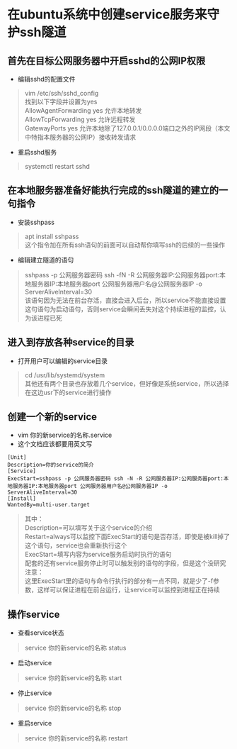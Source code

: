 # 在ubuntu系统中创建service服务来守护ssh隧道

## 首先在目标公网服务器中开启sshd的公网IP权限
* 编辑sshd的配置文件
> vim /etc/ssh/sshd_config  
> 找到以下字段并设置为yes  
> AllowAgentForwarding yes 允许本地转发  
> AllowTcpForwarding yes 允许远程转发  
> GatewayPorts yes 允许本地除了127.0.0.1/0.0.0.0端口之外的IP网段（本文中特指本服务器的公网IP）接收转发请求  
* 重启sshd服务
> systemctl restart sshd  

## 在本地服务器准备好能执行完成的ssh隧道的建立的一句指令
* 安装sshpass
> apt install sshpass  
> 这个指令加在所有ssh语句的前面可以自动帮你填写ssh的后续的一些操作  
* 编辑建立隧道的语句
> sshpass -p 公网服务器密码 ssh -fN -R 公网服务器IP:公网服务器port:本地服务器IP:本地服务器port 公网服务器用户名@公网服务器IP -o ServerAliveInterval=30  
> 该语句因为无法在前台存活，直接会进入后台，所以service不能直接设置这句语句为启动语句，否则service会瞬间丢失对这个持续进程的监控，认为该进程已死  

## 进入到存放各种service的目录
* 打开用户可以编辑的service目录
> cd /usr/lib/systemd/system  
> 其他还有两个目录也存放着几个service，但好像是系统service，所以选择在这边usr下的service进行操作  

## 创建一个新的service
* vim 你的新service的名称.service
* 这个文档应该都要用英文写
```
[Unit]
Description=你的service的简介
[Service]
ExecStart=sshpass -p 公网服务器密码 ssh -N -R 公网服务器IP:公网服务器port:本地服务器IP:本地服务器port 公网服务器用户名@公网服务器IP -o ServerAliveInterval=30
[Install]
WantedBy=multi-user.target
```
> 其中：  
> Description=可以填写关于这个service的介绍  
> Restart=always可以监控下面ExecStart的语句是否存活，即使是被kill掉了这个语句，service也会重新执行这个  
> ExecStart=填写内容为service服务启动时执行的语句  
> 配套的还有service服务停止时可以触发别的语句的字段，但是这个没研究  
> 注意：  
> 这里ExecStart里的语句与命令行执行的部分有一点不同，就是少了-f参数，这样可以保证进程在前台运行，让service可以监控到进程正在持续  

## 操作service
* 查看service状态
> service 你的新service的名称 status
* 启动service
> service 你的新service的名称 start
* 停止service
> service 你的新service的名称 stop
* 重启service
> service 你的新service的名称 restart














